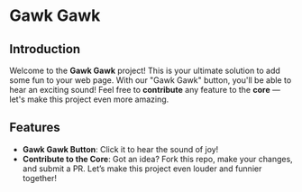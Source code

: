# Gawk Gawk

## Introduction
Welcome to the **Gawk Gawk** project! This is your ultimate solution to add some fun to your web page. With our "Gawk Gawk" button, you'll be able to hear an exciting sound! Feel free to **contribute** any feature to the **core** — let's make this project even more amazing.

## Features
- **Gawk Gawk Button**: Click it to hear the sound of joy! 
- **Contribute to the Core**: Got an idea? Fork this repo, make your changes, and submit a PR. Let’s make this project even louder and funnier together!

